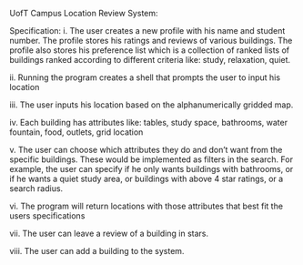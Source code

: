 UofT Campus Location Review System:

Specification:
i.	The user creates a new profile with his name and student number. The profile stores his ratings and reviews of various buildings. The profile also stores his preference list which is a collection of ranked lists of buildings ranked according to different criteria like: study, relaxation, quiet.

ii.	Running the program creates a shell that prompts the user to input his location

iii.	The user inputs his location based on the alphanumerically gridded map.

iv.	Each building has attributes like: tables, study space, bathrooms, water fountain, food, outlets, grid location

v.	The user can choose which attributes they do and don’t want from the specific buildings. These would be implemented as filters in the search. For example, the user can specify if he only wants buildings with bathrooms, or if he wants a quiet study area, or buildings with above 4 star ratings, or a search radius.

vi.	The  program will return locations with those attributes that best fit the users specifications

vii.	The user can leave a review of a building in stars.

viii.	The user can add a building to the system. 

  
